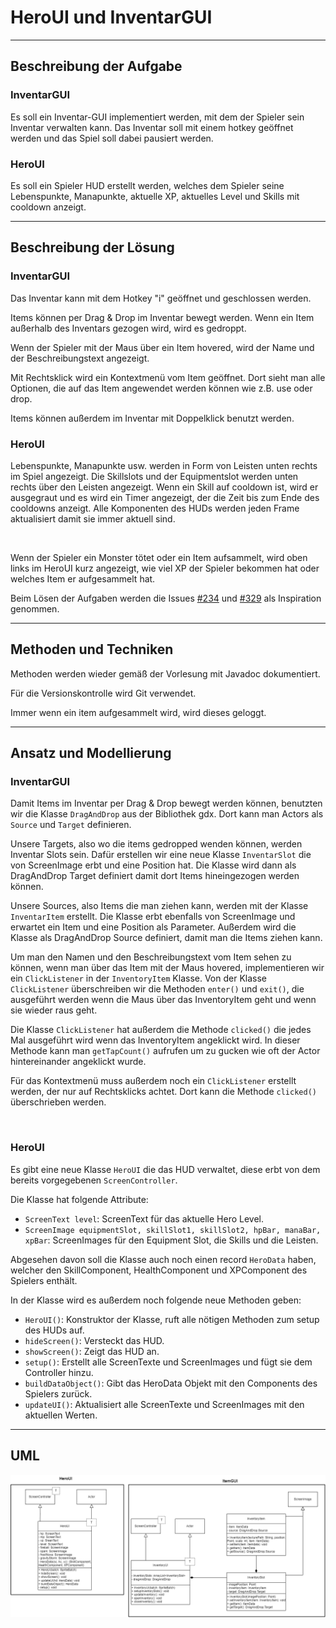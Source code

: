 # HeroUI und InventarGUI

---

## Beschreibung der Aufgabe

### InventarGUI

Es soll ein Inventar-GUI implementiert werden,
mit dem der Spieler sein Inventar verwalten kann. Das Inventar soll mit einem hotkey geöffnet
werden und das Spiel soll dabei pausiert werden.

### HeroUI

Es soll ein Spieler HUD erstellt werden, welches dem Spieler seine Lebenspunkte, Manapunkte,
aktuelle XP, aktuelles Level und Skills mit cooldown anzeigt.

---

## Beschreibung der Lösung

### InventarGUI

Das Inventar kann mit dem Hotkey "i" geöffnet und geschlossen werden.

Items können per Drag & Drop im Inventar bewegt werden. Wenn ein Item außerhalb des Inventars gezogen
wird, wird es gedroppt.

Wenn der Spieler mit der Maus über ein Item hovered, wird der Name und der Beschreibungstext angezeigt.

Mit Rechtsklick wird ein Kontextmenü vom Item geöffnet.
Dort sieht man alle Optionen, die auf das Item angewendet werden können wie z.B. use oder drop.

Items können außerdem im Inventar mit Doppelklick benutzt werden.

### HeroUI

Lebenspunkte, Manapunkte usw. werden in Form von Leisten unten rechts im Spiel angezeigt. Die Skillslots
und der Equipmentslot werden unten rechts über den Leisten angezeigt. Wenn ein Skill auf cooldown ist,
wird er ausgegraut und es wird ein Timer angezeigt, der die Zeit bis zum Ende des cooldowns anzeigt. Alle
Komponenten des HUDs werden jeden Frame aktualisiert damit sie immer aktuell sind.

<br />


Wenn der Spieler ein Monster tötet oder ein Item aufsammelt, wird oben links im HeroUI kurz angezeigt,
wie viel XP der Spieler bekommen hat oder welches Item er aufgesammelt hat.

Beim Lösen der Aufgaben werden die Issues [#234](https://github.com/Programmiermethoden/Dungeon/issues/234) und [#329](https://github.com/Programmiermethoden/Dungeon/issues/329) als Inspiration genommen.

---

## Methoden und Techniken

Methoden werden wieder gemäß der Vorlesung mit Javadoc dokumentiert.

Für die Versionskontrolle wird Git verwendet.

Immer wenn ein item aufgesammelt wird, wird dieses geloggt.

---

## Ansatz und Modellierung

### InventarGUI

Damit Items im Inventar per Drag & Drop bewegt werden können, benutzten wir die Klasse
``DragAndDrop`` aus der Bibliothek gdx. Dort kann man Actors als ``Source`` und ``Target`` definieren.

Unsere Targets, also wo die items gedropped wenden können, werden Inventar Slots sein. Dafür erstellen wir
eine neue Klasse ``InventarSlot`` die von ScreenImage erbt und eine Position hat. Die Klasse wird dann als
DragAndDrop Target definiert damit dort Items hineingezogen werden können.

Unsere Sources, also Items die man ziehen kann, werden mit der Klasse ``InventarItem`` erstellt. Die Klasse
erbt ebenfalls von ScreenImage und erwartet ein Item und eine Position als Parameter. Außerdem wird die Klasse als DragAndDrop
Source definiert, damit man die Items ziehen kann.

Um man den Namen und den Beschreibungstext vom Item sehen zu können, wenn man über das Item mit der Maus hovered,
implementieren wir ein ``ClickListener`` in der ``InventoryItem`` Klasse. Von der Klasse ``ClickListener`` überschreiben wir
die Methoden ``enter()`` und ``exit()``, die ausgeführt werden wenn die Maus über das InventoryItem geht und wenn
sie wieder raus geht.

Die Klasse ``ClickListener`` hat außerdem die Methode ``clicked()`` die jedes Mal ausgeführt wird wenn das InventoryItem angeklickt wird.
In dieser Methode kann man ``getTapCount()`` aufrufen um zu gucken wie oft der Actor hintereinander angeklickt wurde.

Für das Kontextmenü muss außerdem noch ein ``ClickListener`` erstellt werden, der nur auf Rechtsklicks achtet.
Dort kann die Methode ``clicked()`` überschrieben werden.

<br />

### HeroUI

Es gibt eine neue Klasse ``HeroUI`` die das HUD verwaltet, diese erbt von
dem bereits vorgegebenen ``ScreenController``.

Die Klasse hat folgende Attribute:

- ``ScreenText level``: ScreenText für das aktuelle Hero Level.
- ``ScreenImage equipmentSlot, skillSlot1, skillSlot2, hpBar, manaBar, xpBar``: ScreenImages für den Equipment Slot,
die Skills und die Leisten.

Abgesehen davon soll die Klasse auch noch einen record ``HeroData`` haben, welcher den
SkillComponent, HealthComponent und XPComponent des Spielers enthält.

In der Klasse wird es außerdem noch folgende
neue Methoden geben:

- ``HeroUI()``: Konstruktor der Klasse, ruft alle nötigen Methoden zum setup des
  HUDs auf.
- ``hideScreen()``: Versteckt das HUD.
- ``showScreen()``: Zeigt das HUD an.
- ``setup()``: Erstellt alle ScreenTexte und ScreenImages und fügt sie dem Controller
  hinzu.
- ``buildDataObject()``: Gibt das HeroData Objekt mit den Components des Spielers zurück.
- ``updateUI()``: Aktualisiert alle ScreenTexte und ScreenImages mit den aktuellen Werten.

---

## UML

![Inventar UML](InventoryGUI_HeroUI.png)
